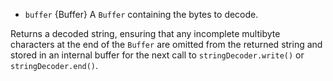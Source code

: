 <!-- YAML
added: v0.1.99
changes:
  - version: v8.0.0
    pr-url: https://github.com/nodejs/node/pull/9618
    description: Each invalid character is now replaced by a single replacement
                 character instead of one for each individual byte.
-->

* `buffer` {Buffer} A `Buffer` containing the bytes to decode.

Returns a decoded string, ensuring that any incomplete multibyte characters at
the end of the `Buffer` are omitted from the returned string and stored in an
internal buffer for the next call to `stringDecoder.write()` or
`stringDecoder.end()`.
